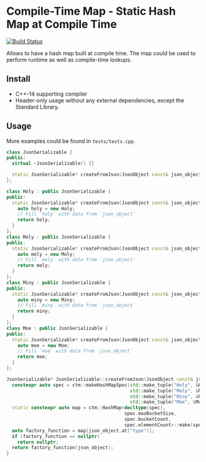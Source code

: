 # Compile-Time Map - Static Hash Map at Compile Time

[![Build Status](https://travis-ci.org/ChoppinBlockParty/ctm.svg?branch=master)](https://travis-ci.org/ChoppinBlockParty/ctm)

Allows to have a hash map built at compile time. The map could be used to perform runtime as well
as compile-time lookups.

## Install

* C++-14 supporting compiler
* Header-only usage without any external dependencies, except the Standard Library.

## Usage

More examples could be found in `tests/tests.cpp`.

```cpp
class JsonSerializable {
public:
  virtual ~JsonSerializable() {}

  static JsonSerializable* createFromJson(JsonObject const& json_object);
};

class Holy : public JsonSerializable {
public:
  static JsonSerializable* createFromJson(JsonObject const& json_object) {
    auto holy = new Holy;
    // Fill `holy` with data from `json_object`
    return holy;
  }
};
class Moly : public JsonSerializable {
public:
  static JsonSerializable* createFromJson(JsonObject const& json_object) {
    auto moly = new Moly;
    // Fill `moly` with data from `json_object`
    return moly;
  }
};
class Miny : public JsonSerializable {
public:
  static JsonSerializable* createFromJson(JsonObject const& json_object) {
    auto miny = new Miny;
    // Fill `miny` with data from `json_object`
    return miny;
  }
};
class Moe : public JsonSerializable {
public:
  static JsonSerializable* createFromJson(JsonObject const& json_object) {
    auto moe = new Moe;
    // Fill `moe` with data from `json_object`
    return moe;
  }
};

JsonSerializable* JsonSerializable::createFromJson(JsonObject const& json_object) {
  constexpr auto spec = ctm::makeHashMapSpec(std::make_tuple("Holy", &Holy::createFromJson),
                                             std::make_tuple("Moly", &Moly::createFromJson),
                                             std::make_tuple("Miny", &Miny::createFromJson),
                                             std::make_tuple("Moe", &Moe::createFromJson));
  static constexpr auto map = ctm::HashMap<decltype(spec),
                                           spec.maxBucketSize,
                                           spec.bucketCount,
                                           spec.elementCount>::make(spec);
  auto factory_function = map[json_object.at("type")];
  if (factory_function == nullptr)
    return nullptr;
  return factory_function(json_object);
}
```
